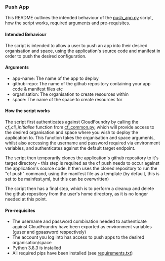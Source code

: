 ### Push App
This README outlines the intended behaviour of the [push_app.py](../push_app.py) script, how the script works, required arguments and pre-requisites.

#### Intended Behaviour
The script is intended to allow a user to push an app into their desired organisation and space, using the application's source code and manifest in order
to push the desired configuration.

#### Arguments
- app-name: The name of the app to deploy
- github-repo: The name of the github repository containing your app code & manifest files etc
- organisation: The organisation to create resources within
- space: The name of the space to create resources for

#### How the script works
The script first authenticates against CloudFoundry by calling the *cf_cli_initialise* function from [cf_common.py](../cf_common.py), which will provide access
to the desired organisation and space where you wish to deploy the application to. This function takes the organisation and space arguments, whilst also accessing
the username and password required via environment variables, and authenticates against the default target endpoint.

The script then temporarily clones the application's github repository to it's target directory - this step is required as the cf push needs to occur against the
application's source code. It then uses the cloned repository to run the "cf push" command, using the manifest file as a template (by default, this is set to be mainfest.yml,
but this can be overwritten)

The script then has a final step, which is to perform a cleanup and delete the github repository from the user's home directory, as it is no longer needed at this point.

#### Pre-requisites
- The username and password combination needed to authenticate against CloudFoundry have been exported as environment variables (guser and gpaasword respectively)
- The account you log into has access to push apps to the desired organisation/space
- Python 3.8.3 is installed
- All required pips have been installed (see [requirements.txt](../requirements.txt))
